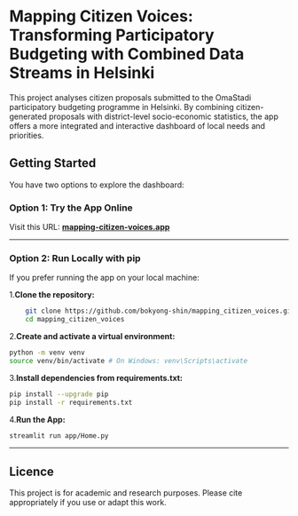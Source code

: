
# Mapping Citizen Voices: Transforming Participatory Budgeting with Combined Data Streams in Helsinki

This project analyses citizen proposals submitted to the OmaStadi participatory budgeting programme in Helsinki. By combining citizen-generated proposals with district-level socio-economic statistics, the app offers a more integrated and interactive dashboard of local needs and priorities. 

## Getting Started

You have two options to explore the dashboard:

### Option 1: Try the App Online

Visit this URL: [**mapping-citizen-voices.app**](https://mapping-citizen-voices.streamlit.app)

---

### Option 2: Run Locally with pip

If you prefer running the app on your local machine:

1.**Clone the repository:**
```bash
    git clone https://github.com/bokyong-shin/mapping_citizen_voices.git
    cd mapping_citizen_voices
```

2.**Create and activate a virtual environment:**
```bash
python -m venv venv
source venv/bin/activate # On Windows: venv\Scripts\activate
```

3.**Install dependencies from requirements.txt:**
```bash
pip install --upgrade pip
pip install -r requirements.txt
```

4.**Run the App:**
```bash
streamlit run app/Home.py
```
---

## Licence

This project is for academic and research purposes. Please cite appropriately if you use or adapt this work.

